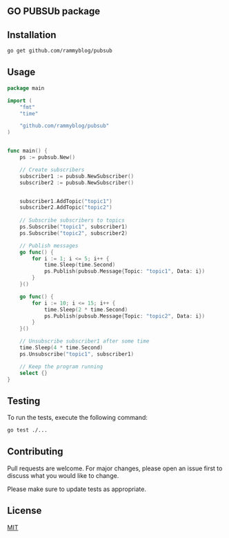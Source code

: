 ## GO PUBSUb package

## Installation

```bash
go get github.com/rammyblog/pubsub
```

## Usage

```go
package main

import (
	"fmt"
	"time"

	"github.com/rammyblog/pubsub"
)


func main() {
	ps := pubsub.New()

	// Create subscribers
	subscriber1 := pubsub.NewSubscriber()
	subscriber2 := pubsub.NewSubscriber()


	subscriber1.AddTopic("topic1")
	subscriber2.AddTopic("topic2")
	
	// Subscribe subscribers to topics
	ps.Subscribe("topic1", subscriber1)
	ps.Subscribe("topic2", subscriber2)

	// Publish messages
	go func() {
		for i := 1; i <= 5; i++ {
			time.Sleep(time.Second)
			ps.Publish(pubsub.Message{Topic: "topic1", Data: i})
		}
	}()

	go func() {
		for i := 10; i <= 15; i++ {
			time.Sleep(2 * time.Second)
			ps.Publish(pubsub.Message{Topic: "topic2", Data: i})
		}
	}()

	// Unsubscribe subscriber1 after some time
	time.Sleep(4 * time.Second)
	ps.Unsubscribe("topic1", subscriber1)

	// Keep the program running
	select {}
}

```

## Testing

To run the tests, execute the following command:

```bash
go test ./...
```

## Contributing

Pull requests are welcome. For major changes, please open an issue first to discuss what you would like to change.

Please make sure to update tests as appropriate.

## License

[MIT](https://choosealicense.com/licenses/mit/)
